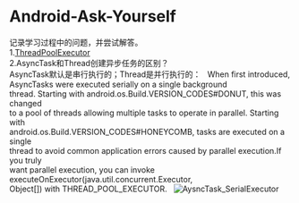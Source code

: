 # Android-Ask-Yourself
记录学习过程中的问题，并尝试解答。  
1.[ThreadPoolExecutor](https://github.com/SDonGit/Android-Ask-Yourself/wiki/ThreadPoolExecutor)  
2.AsyncTask和Thread创建异步任务的区别？  
AsyncTask默认是串行执行的；Thread是并行执行的：  
When first introduced, AsyncTasks were executed serially on a single background  
thread. Starting with android.os.Build.VERSION_CODES#DONUT, this was changed  
to a pool of threads allowing multiple tasks to operate in parallel. Starting with  
android.os.Build.VERSION_CODES#HONEYCOMB, tasks are executed on a single  
thread to avoid common application errors caused by parallel execution.If you truly  
want parallel execution, you can invoke executeOnExecutor(java.util.concurrent.Executor,  
Object[]) with THREAD_POOL_EXECUTOR.  
![AysncTask_SerialExecutor](https://github.com/SDonGit/Android-Ask-Yourself/blob/master/AysncTask_SerialExecutor.png)

